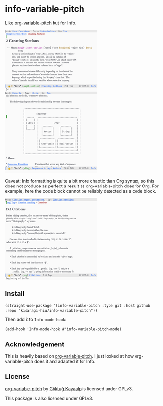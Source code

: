 # info-variable-pitch

Like [org-variable-pitch][OVP] but for Info.

<img width="300" src="./screenshots/macro.png" alt="macro"> <img width="300" src="./screenshots/diagram.png" alt="diagram">

Caveat: Info formatting is quite a bit more chaotic than Org syntax, so this does not produce as perfect a result as org-variable-pitch does for Org. For example, here the code block cannot be reliably detected as a code block.

<img width="300" src="./screenshots/not-all-codeblocks.png" alt="not-all-codeblocks">

## Install

```elisp
(straight-use-package '(info-variable-pitch :type git :host github :repo "kisaragi-hiu/info-variable-pitch"))
```

Then add it to `Info-mode-hook`:

```elisp
(add-hook 'Info-mode-hook #'info-variable-pitch-mode)
```

## Acknowledgement

This is heavily based on [org-variable-pitch][OVP]. I just looked at how org-variable-pitch does it and adapted it for Info.

## License

[org-variable-pitch][OVP] by [Göktuğ Kayaalp](https://github.com/cadadr) is licensed under GPLv3.

This package is also licensed under GPLv3.

[OVP]: https://github.com/cadadr/elisp/blob/stable/org-variable-pitch.el
